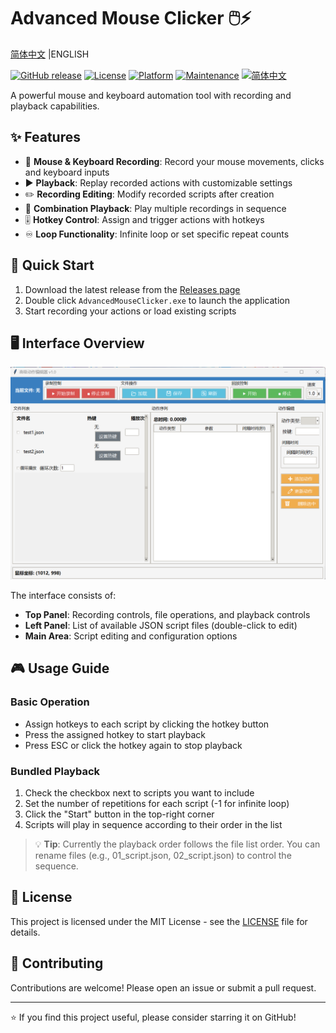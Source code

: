 # Advanced Mouse Clicker 🖱️⚡

[简体中文](README_zh.md) |ENGLISH

[![GitHub release](https://img.shields.io/github/release/AMTOPA/Advanced-Mouse-Clicker.svg)](https://github.com/AMTOPA/Advanced-Mouse-Clicker/releases)
[![License](https://img.shields.io/badge/license-MIT-blue.svg)](https://opensource.org/licenses/MIT)
[![Platform](https://img.shields.io/badge/platform-Windows-blue)](https://www.microsoft.com/windows)
[![Maintenance](https://img.shields.io/badge/Maintained%3F-yes-green.svg)](https://github.com/AMTOPA/Advanced-Mouse-Clicker/graphs/commit-activity)
[![简体中文](https://img.shields.io/badge/语言-简体中文-red)](README.zh.md)

A powerful mouse and keyboard automation tool with recording and playback capabilities.

## ✨ Features

- 🎥 **Mouse & Keyboard Recording**: Record your mouse movements, clicks and keyboard inputs
- ▶️ **Playback**: Replay recorded actions with customizable settings
- ✏️ **Recording Editing**: Modify recorded scripts after creation
- 🔄 **Combination Playback**: Play multiple recordings in sequence
- 🎚️ **Hotkey Control**: Assign and trigger actions with hotkeys
- ♾️ **Loop Functionality**: Infinite loop or set specific repeat counts

## 🚀 Quick Start

1. Download the latest release from the [Releases page](https://github.com/AMTOPA/Advanced-Mouse-Clicker/releases)
2. Double click `AdvancedMouseClicker.exe` to launch the application
3. Start recording your actions or load existing scripts

## 🖥️ Interface Overview

![Application Layout](pic/layout.png)

The interface consists of:

- **Top Panel**: Recording controls, file operations, and playback controls
- **Left Panel**: List of available JSON script files (double-click to edit)
- **Main Area**: Script editing and configuration options

## 🎮 Usage Guide

### Basic Operation

- Assign hotkeys to each script by clicking the hotkey button
- Press the assigned hotkey to start playback
- Press ESC or click the hotkey again to stop playback

### Bundled Playback

1. Check the checkbox next to scripts you want to include
2. Set the number of repetitions for each script (-1 for infinite loop)
3. Click the "Start" button in the top-right corner
4. Scripts will play in sequence according to their order in the list

> 💡 **Tip**: Currently the playback order follows the file list order. You can rename files (e.g., 01_script.json, 02_script.json) to control the sequence.

## 📜 License

This project is licensed under the MIT License - see the [LICENSE](LICENSE) file for details.

## 🤝 Contributing

Contributions are welcome! Please open an issue or submit a pull request.

---

⭐ If you find this project useful, please consider starring it on GitHub!
